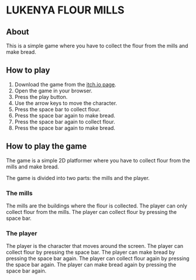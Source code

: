 # LUKENYA FLOUR MILLS

## About

This is a simple game where you have to collect the flour from the mills and make bread.

## How to play

1. Download the game from the [itch.io page](https://lukenyaflourmills.itch.io/lukenya-flour-mills).
2. Open the game in your browser.
3. Press the play button.
4. Use the arrow keys to move the character.
5. Press the space bar to collect flour.
6. Press the space bar again to make bread.
7. Press the space bar again to collect flour.
8. Press the space bar again to make bread.

## How to play the game

The game is a simple 2D platformer where you have to collect flour from the mills and make bread.

The game is divided into two parts: the mills and the player.

### The mills

The mills are the buildings where the flour is collected. The player can only collect flour from the mills. The player can collect flour by pressing the space bar.

### The player

The player is the character that moves around the screen. The player can collect flour by pressing the space bar. The player can make bread by pressing the space bar again. The player can collect flour again by pressing the space bar again. The player can make bread again by pressing the space bar again.
